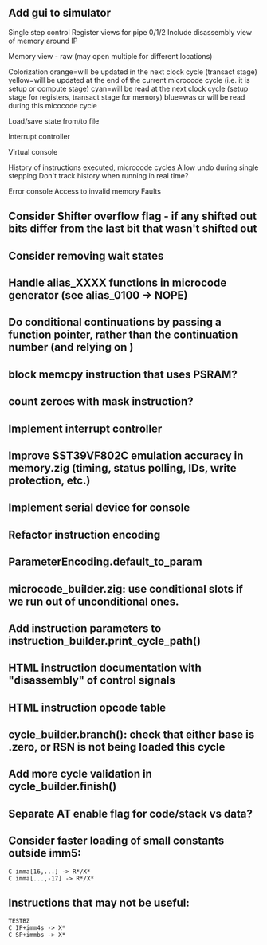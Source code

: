 ## Add gui to simulator
Single step control
Register views for pipe 0/1/2
    Include disassembly view of memory around IP

Memory view - raw (may open multiple for different locations)

Colorization
    orange=will be updated in the next clock cycle (transact stage)
    yellow=will be updated at the end of the current microcode cycle (i.e. it is setup or compute stage)
    cyan=will be read at the next clock cycle (setup stage for registers, transact stage for memory)
    blue=was or will be read during this micocode cycle

Load/save state from/to file

Interrupt controller

Virtual console

History of instructions executed, microcode cycles
    Allow undo during single stepping
    Don't track history when running in real time?

Error console
    Access to invalid memory
    Faults

## Consider Shifter overflow flag - if any shifted out bits differ from the last bit that wasn't shifted out
## Consider removing wait states

## Handle alias_XXXX functions in microcode generator (see alias_0100 -> NOPE)
## Do conditional continuations by passing a function pointer, rather than the continuation number (and relying on )

## block memcpy instruction that uses PSRAM?
## count zeroes with mask instruction?

## Implement interrupt controller
## Improve SST39VF802C emulation accuracy in memory.zig (timing, status polling, IDs, write protection, etc.)
## Implement serial device for console

## Refactor instruction encoding
## ParameterEncoding.default_to_param

## microcode_builder.zig: use conditional slots if we run out of unconditional ones.
## Add instruction parameters to instruction_builder.print_cycle_path()
## HTML instruction documentation with "disassembly" of control signals
## HTML instruction opcode table

## cycle_builder.branch(): check that either base is .zero, or RSN is not being loaded this cycle
## Add more cycle validation in cycle_builder.finish()

## Separate AT enable flag for code/stack vs data?

## Consider faster loading of small constants outside imm5:
    C imma[16,...] -> R*/X*
    C imma[...,-17] -> R*/X*

## Instructions that may not be useful:
    TESTBZ
    C IP+imm4s -> X*
    C SP+immbs -> X*
